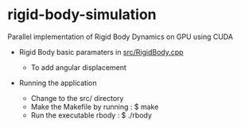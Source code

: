 # rigid-body-simulation
Parallel implementation of Rigid Body Dynamics on GPU using CUDA

* Rigid Body basic paramaters in [src/RigidBody.cpp](https://github.com/mridulmalpotra/rigid-body-simulation/blob/master/src/RigidBody.cpp)
    - To add angular displacement

* Running the application
    - Change to the src/ directory
    - Make the Makefile by running : 
              $ make
    - Run the executable rbody :
              $ ./rbody 
